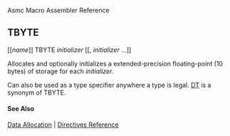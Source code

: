 Asmc Macro Assembler Reference

## TBYTE

[[_name_]] TBYTE _initializer_ [[, _initializer_ ...]]

Allocates and optionally initializes a extended-precision floating-point (10 bytes) of storage for each _initializer_.

Can also be used as a type specifier anywhere a type is legal. [DT](dt.md) is a synonym of TBYTE.

#### See Also

[Data Allocation](data-allocation.md) | [Directives Reference](readme.md)
